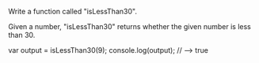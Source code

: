 Write a function called "isLessThan30".

Given a number, "isLessThan30" returns whether the given number is less than 30.

var output = isLessThan30(9);
console.log(output); // --> true
